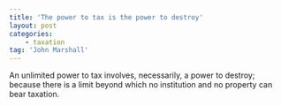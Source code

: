 ```yaml
---
title: 'The power to tax is the power to destroy'
layout: post
categories:
    - taxation
tag: 'John Marshall'
---
```


An unlimited power to tax involves, necessarily, a power to destroy; because there is a limit beyond which no institution and no property can bear taxation.
